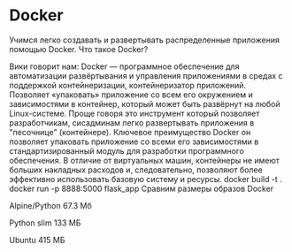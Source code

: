 # Docker
Учимся легко создавать и развертывать распределенные приложения  помощью Docker.
Что такое Docker?

Вики говорит нам: Docker — программное обеспечение для автоматизации развёртывания и управления приложениями в средах с поддержкой контейнеризации, контейнеризатор приложений. Позволяет «упаковать» приложение со всем его окружением и зависимостями в контейнер, который может быть развёрнут на любой Linux-системе.
Проще говоря это инструмент который позволяет разработчикам, сисадминам легко развертывать приложения в "песочнице" (контейнере).
Ключевое преимущество Docker он позволяет  упаковать приложение со всеми его зависимостями в стандартизированный модуль для разработки программного обеспечения.
В отличие от виртуальных машин, контейнеры не имеют больших накладных расходов и, следовательно, позволяют более эффективно использовать базовую систему и ресурсы.
docker build -t .
docker run -p 8888:5000 flask_app
Сравним размеры образов  Docker 

Alpine/Python 67.3 Мб

Python slim 133 МБ

Ubuntu  415 МБ
